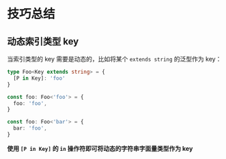 # 技巧总结

## 动态索引类型 key

当索引类型的 key 需要是动态的，比如将某个 `extends string` 的泛型作为 key：

```ts
type Foo<Key extends string> = {
  [P in Key]: 'foo'
}

const foo: Foo<'foo'> = {
  foo: 'foo',
}

const foo: Foo<'bar'> = {
  bar: 'foo',
}
```

**使用 `[P in Key]` 的 `in` 操作符即可将动态的字符串字面量类型作为 key**
